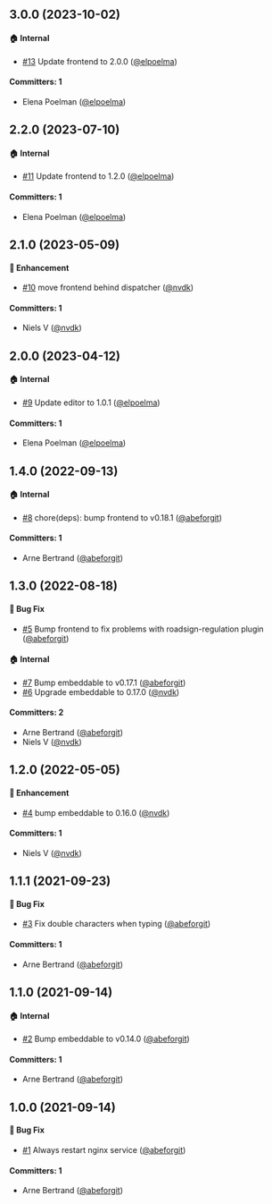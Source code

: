 








## 3.0.0 (2023-10-02)

#### :house: Internal
* [#13](https://github.com/lblod/app-gn-embeddable/pull/13) Update frontend to 2.0.0 ([@elpoelma](https://github.com/elpoelma))

#### Committers: 1
- Elena Poelman ([@elpoelma](https://github.com/elpoelma))

## 2.2.0 (2023-07-10)

#### :house: Internal
* [#11](https://github.com/lblod/app-gn-embeddable/pull/11) Update frontend to 1.2.0 ([@elpoelma](https://github.com/elpoelma))

#### Committers: 1
- Elena Poelman ([@elpoelma](https://github.com/elpoelma))

## 2.1.0 (2023-05-09)

#### :rocket: Enhancement
* [#10](https://github.com/lblod/app-gn-embeddable/pull/10) move frontend behind dispatcher ([@nvdk](https://github.com/nvdk))

#### Committers: 1
- Niels V ([@nvdk](https://github.com/nvdk))

## 2.0.0 (2023-04-12)

#### :house: Internal
* [#9](https://github.com/lblod/app-gn-embeddable/pull/9) Update editor to 1.0.1 ([@elpoelma](https://github.com/elpoelma))

#### Committers: 1
- Elena Poelman ([@elpoelma](https://github.com/elpoelma))

## 1.4.0 (2022-09-13)

#### :house: Internal
* [#8](https://github.com/lblod/app-gn-embeddable/pull/8) chore(deps): bump frontend to v0.18.1 ([@abeforgit](https://github.com/abeforgit))

#### Committers: 1
- Arne Bertrand ([@abeforgit](https://github.com/abeforgit))

## 1.3.0 (2022-08-18)

#### :bug: Bug Fix
* [#5](https://github.com/lblod/app-gn-embeddable/pull/5) Bump frontend to fix problems with roadsign-regulation plugin ([@abeforgit](https://github.com/abeforgit))

#### :house: Internal
* [#7](https://github.com/lblod/app-gn-embeddable/pull/7) Bump embeddable to v0.17.1 ([@abeforgit](https://github.com/abeforgit))
* [#6](https://github.com/lblod/app-gn-embeddable/pull/6)  Upgrade embeddable to 0.17.0  ([@nvdk](https://github.com/nvdk))

#### Committers: 2
- Arne Bertrand ([@abeforgit](https://github.com/abeforgit))
- Niels V ([@nvdk](https://github.com/nvdk))

## 1.2.0 (2022-05-05)

#### :rocket: Enhancement
* [#4](https://github.com/lblod/app-gn-embeddable/pull/4) bump embeddable to 0.16.0 ([@nvdk](https://github.com/nvdk))

#### Committers: 1
- Niels V ([@nvdk](https://github.com/nvdk))

## 1.1.1 (2021-09-23)

#### :bug: Bug Fix
* [#3](https://github.com/lblod/app-gn-embeddable/pull/3) Fix double characters when typing ([@abeforgit](https://github.com/abeforgit))

#### Committers: 1
- Arne Bertrand ([@abeforgit](https://github.com/abeforgit))

## 1.1.0 (2021-09-14)

#### :house: Internal
* [#2](https://github.com/lblod/app-gn-embeddable/pull/2) Bump embeddable to v0.14.0 ([@abeforgit](https://github.com/abeforgit))

#### Committers: 1
- Arne Bertrand ([@abeforgit](https://github.com/abeforgit))

## 1.0.0 (2021-09-14)

#### :bug: Bug Fix
* [#1](https://github.com/lblod/app-gn-embeddable/pull/1) Always restart nginx service ([@abeforgit](https://github.com/abeforgit))

#### Committers: 1
- Arne Bertrand ([@abeforgit](https://github.com/abeforgit))

